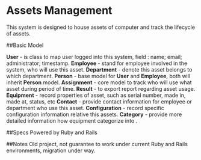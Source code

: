 # Assets Management

This system is designed to house assets of computer and track the lifecycle of assets.

##Basic Model

**User** - is class to map user logged into this system, field : name; email; administrator; timestamp. 
**Employee** - stand for employee involved in the system, who will use this asset.
**Department** -  denote this asset belongs to which department.
**Person** - base model for **User** and **Employee**, both will inherit **Person**   model.
**Assignment** -  core model to track who will use what asset during period of time.
**Result** -  to export report regarding asset usage.
**Equipment** -  record properties of asset, such as serial number, made in, made at, status, etc 
**Contact** -  provide contact information for employee or department who use this asset.
**Configuration** -  record specific configuration information relative this assets.
**Category** -  provide more detailed information how equipment categorize into .

##Specs
Powered by Ruby and Rails

##Notes
Old project, not guarantee to work under current Ruby and Rails environments,  migration under way.

